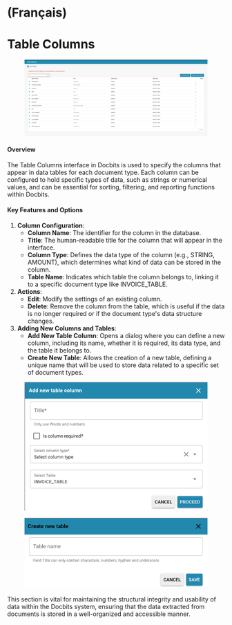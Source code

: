 
# (Français)

# Table Columns

<figure><img src="../../../../../.gitbook/assets/Bildschirmfoto 2024-05-08 um 08.57.49.png" alt=""><figcaption></figcaption></figure>

#### Overview

The Table Columns interface in Docbits is used to specify the columns that appear in data tables for each document type. Each column can be configured to hold specific types of data, such as strings or numerical values, and can be essential for sorting, filtering, and reporting functions within Docbits.

#### Key Features and Options

1. **Column Configuration**:
   * **Column Name**: The identifier for the column in the database.
   * **Title**: The human-readable title for the column that will appear in the interface.
   * **Column Type**: Defines the data type of the column (e.g., STRING, AMOUNT), which determines what kind of data can be stored in the column.
   * **Table Name**: Indicates which table the column belongs to, linking it to a specific document type like INVOICE\_TABLE.
2. **Actions**:
   * **Edit**: Modify the settings of an existing column.
   * **Delete**: Remove the column from the table, which is useful if the data is no longer required or if the document type's data structure changes.
3. **Adding New Columns and Tables**:
   * **Add New Table Column**: Opens a dialog where you can define a new column, including its name, whether it is required, its data type, and the table it belongs to.
   * **Create New Table**: Allows the creation of a new table, defining a unique name that will be used to store data related to a specific set of document types.

<figure><img src="../../../../../.gitbook/assets/Bildschirmfoto 2024-05-08 um 08.58.01.png" alt=""><figcaption></figcaption></figure>

<figure><img src="../../../../../.gitbook/assets/Bildschirmfoto 2024-05-08 um 08.58.11.png" alt=""><figcaption></figcaption></figure>

This section is vital for maintaining the structural integrity and usability of data within the Docbits system, ensuring that the data extracted from documents is stored in a well-organized and accessible manner.
